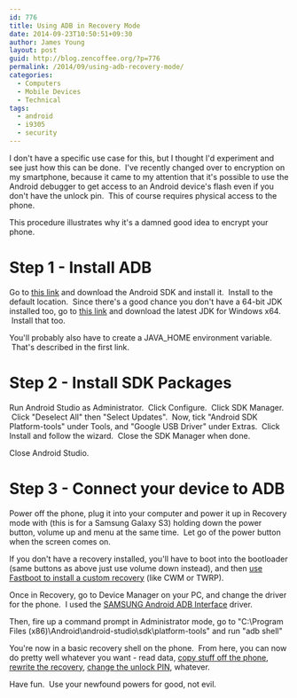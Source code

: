 ```yaml
---
id: 776
title: Using ADB in Recovery Mode
date: 2014-09-23T10:50:51+09:30
author: James Young
layout: post
guid: http://blog.zencoffee.org/?p=776
permalink: /2014/09/using-adb-recovery-mode/
categories:
  - Computers
  - Mobile Devices
  - Technical
tags:
  - android
  - i9305
  - security
---
```

I don't have a specific use case for this, but I thought I'd experiment and see just how this can be done.  I've recently changed over to encryption on my smartphone, because it came to my attention that it's possible to use the Android debugger to get access to an Android device's flash even if you don't have the unlock pin.  This of course requires physical access to the phone.

This procedure illustrates why it's a damned good idea to encrypt your phone.

# Step 1 - Install ADB

Go to [this link](http://developer.android.com/sdk/installing/index.html?pkg=studio) and download the Android SDK and install it.  Install to the default location.  Since there's a good chance you don't have a 64-bit JDK installed too, go to [this link](http://www.oracle.com/technetwork/java/javase/downloads/jdk8-downloads-2133151.html) and download the latest JDK for Windows x64.  Install that too.

You'll probably also have to create a JAVA_HOME environment variable.  That's described in the first link.

# Step 2 - Install SDK Packages

Run Android Studio as Administrator.  Click Configure.  Click SDK Manager.  Click "Deselect All" then "Select Updates".  Now, tick "Android SDK Platform-tools" under Tools, and "Google USB Driver" under Extras.  Click Install and follow the wizard.  Close the SDK Manager when done.

Close Android Studio.

# Step 3 - Connect your device to ADB

Power off the phone, plug it into your computer and power it up in Recovery mode with (this is for a Samsung Galaxy S3) holding down the power button, volume up and menu at the same time.  Let go of the power button when the screen comes on.

If you don't have a recovery installed, you'll have to boot into the bootloader (same buttons as above just use volume down instead), and then [use Fastboot to install a custom recovery](http://www.teamandroid.com/2012/07/30/how-to-set-up-adb-fastboot-with-android-sdk/) (like CWM or TWRP).

Once in Recovery, go to Device Manager on your PC, and change the driver for the phone.  I used the [SAMSUNG Android ADB Interface](http://developer.samsung.com/android/tools-sdks/Samsung-Android-USB-Driver-for-Windows) driver.

Then, fire up a command prompt in Administrator mode, go to "C:\Program Files (x86)\Android\android-studio\sdk\platform-tools" and run "adb shell"

You're now in a basic recovery shell on the phone.  From here, you can now do pretty well whatever you want - read data, [copy stuff off the phone](http://techglen.com/2014/01/29/how-to-recover-data-using-adb-recovery-on-android/), [rewrite the recovery](http://lifehacker.com/the-most-useful-things-you-can-do-with-adb-and-fastboot-1590337225), [change the unlock PIN](http://forum.xda-developers.com/showthread.php?t=1409304), whatever.

Have fun.  Use your newfound powers for good, not evil.